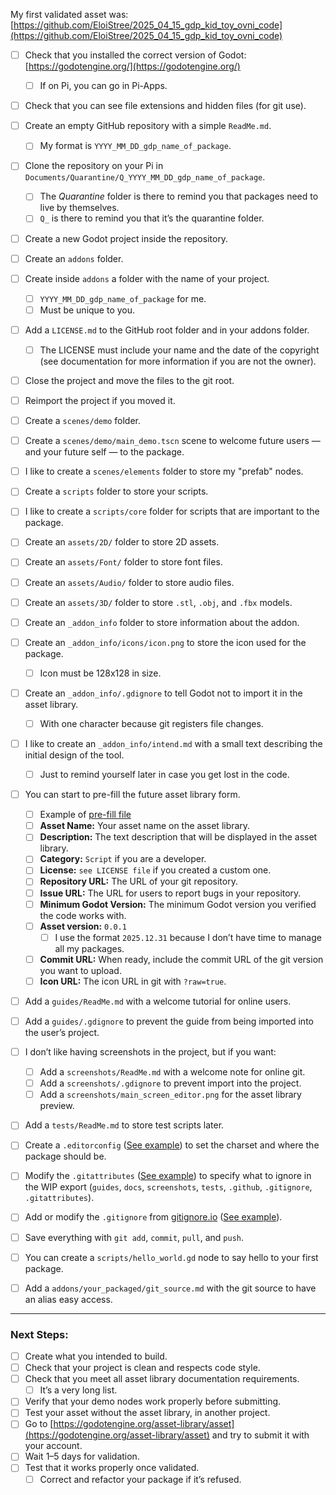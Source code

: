 



My first validated asset was:
[https://github.com/EloiStree/2025_04_15_gdp_kid_toy_ovni_code](https://github.com/EloiStree/2025_04_15_gdp_kid_toy_ovni_code)

* [ ] Check that you installed the correct version of Godot: [https://godotengine.org/](https://godotengine.org/)
  * [ ] If on Pi, you can go in Pi-Apps.
* [ ] Check that you can see file extensions and hidden files (for git use).
* [ ] Create an empty GitHub repository with a simple `ReadMe.md`.
  * [ ] My format is `YYYY_MM_DD_gdp_name_of_package`.
* [ ] Clone the repository on your Pi in `Documents/Quarantine/Q_YYYY_MM_DD_gdp_name_of_package`.
  * [ ] The *Quarantine* folder is there to remind you that packages need to live by themselves.
  * [ ] `Q_` is there to remind you that it’s the quarantine folder.
* [ ] Create a new Godot project inside the repository.
* [ ] Create an `addons` folder.
* [ ] Create inside `addons` a folder with the name of your project.
  * [ ] `YYYY_MM_DD_gdp_name_of_package` for me.
  * [ ] Must be unique to you.
* [ ] Add a `LICENSE.md` to the GitHub root folder and in your addons folder.
  * [ ] The LICENSE must include your name and the date of the copyright (see documentation for more information if you are not the owner).
* [ ] Close the project and move the files to the git root.
* [ ] Reimport the project if you moved it.
* [ ] Create a `scenes/demo` folder.
* [ ] Create a `scenes/demo/main_demo.tscn` scene to welcome future users — and your future self — to the package.
* [ ] I like to create a `scenes/elements` folder to store my "prefab" nodes.
* [ ] Create a `scripts` folder to store your scripts.
* [ ] I like to create a `scripts/core` folder for scripts that are important to the package.
* [ ] Create an `assets/2D/` folder to store 2D assets.
* [ ] Create an `assets/Font/` folder to store font files.
* [ ] Create an `assets/Audio/` folder to store audio files.
* [ ] Create an `assets/3D/` folder to store `.stl`, `.obj`, and `.fbx` models.
* [ ] Create an `_addon_info` folder to store information about the addon.
* [ ] Create an `_addon_info/icons/icon.png` to store the icon used for the package.
  * [ ] Icon must be 128x128 in size.
* [ ] Create an `_addon_info/.gdignore` to tell Godot not to import it in the asset library.
  * [ ] With one character because git registers file changes.
* [ ] I like to create an `_addon_info/intend.md` with a small text describing the initial design of the tool.
  * [ ] Just to remind yourself later in case you get lost in the code.
* [ ] You can start to pre-fill the future asset library form.
  * [ ] Example of [pre-fill file](https://github.com/EloiStree/2025_04_15_gdp_kid_toy_ovni_code/blob/main/addons/2025_04_15_gdp_kid_toy_ovni_code/_addon_info/library_pre_fill.md)
  * [ ] **Asset Name:** Your asset name on the asset library.
  * [ ] **Description:** The text description that will be displayed in the asset library.
  * [ ] **Category:** `Script` if you are a developer.
  * [ ] **License:** `see LICENSE file` if you created a custom one.
  * [ ] **Repository URL:** The URL of your git repository.
  * [ ] **Issue URL:** The URL for users to report bugs in your repository.
  * [ ] **Minimum Godot Version:** The minimum Godot version you verified the code works with.
  * [ ] **Asset version:** `0.0.1`
    * [ ] I use the format `2025.12.31` because I don’t have time to manage all my packages.
  * [ ] **Commit URL:** When ready, include the commit URL of the git version you want to upload.
  * [ ] **Icon URL:** The icon URL in git with `?raw=true`.
* [ ] Add a `guides/ReadMe.md` with a welcome tutorial for online users.
* [ ] Add a `guides/.gdignore` to prevent the guide from being imported into the user’s project.
* [ ] I don’t like having screenshots in the project, but if you want:
  * [ ] Add a `screenshots/ReadMe.md` with a welcome note for online git.
  * [ ] Add a `screenshots/.gdignore` to prevent import into the project.
  * [ ] Add a `screenshots/main_screen_editor.png` for the asset library preview.
* [ ] Add a `tests/ReadMe.md` to store test scripts later.
* [ ] Create a `.editorconfig` ([See example](https://github.com/EloiStree/2025_04_15_gdp_kid_toy_ovni_code/blob/main/.editorconfig)) to set the charset and where the package should be.
* [ ] Modify the `.gitattributes` ([See example](https://github.com/EloiStree/2025_04_15_gdp_kid_toy_ovni_code/blob/main/.gitattributes)) to specify what to ignore in the WIP export (`guides`, `docs`, `screenshots`, `tests`, `.github`, `.gitignore`, `.gitattributes`).
* [ ] Add or modify the `.gitignore` from [gitignore.io](https://www.toptal.com/developers/gitignore/api/godot) ([See example](https://github.com/EloiStree/2025_04_15_gdp_kid_toy_ovni_code/blob/main/.gitignore)).
* [ ] Save everything with `git add`, `commit`, `pull`, and `push`.
* [ ] You can create a `scripts/hello_world.gd` node to say hello to your first package.
* [ ] Add a `addons/your_packaged/git_source.md` with the git source to have an alias easy access.


---

### Next Steps:

* [ ] Create what you intended to build.
* [ ] Check that your project is clean and respects code style.
* [ ] Check that you meet all asset library documentation requirements.
  * [ ] It’s a very long list.
* [ ] Verify that your demo nodes work properly before submitting.
* [ ] Test your asset without the asset library, in another project.
* [ ] Go to [https://godotengine.org/asset-library/asset](https://godotengine.org/asset-library/asset) and try to submit it with your account.
* [ ] Wait 1–5 days for validation.
* [ ] Test that it works properly once validated.
  * [ ] Correct and refactor your package if it’s refused.
